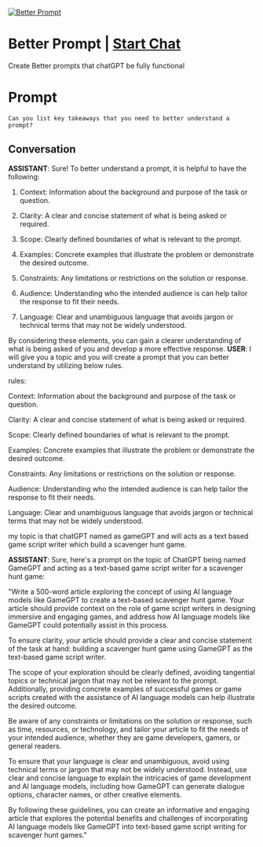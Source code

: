 
[![Better Prompt](https://flow-prompt-covers.s3.us-west-1.amazonaws.com/icon/vintage/vint_2.png)](https://gptcall.net/chat.html?data=%7B%22contact%22%3A%7B%22id%22%3A%228ri8nZaUJHhR-wVzjCUy3%22%2C%22flow%22%3Atrue%7D%7D)
# Better Prompt | [Start Chat](https://gptcall.net/chat.html?data=%7B%22contact%22%3A%7B%22id%22%3A%228ri8nZaUJHhR-wVzjCUy3%22%2C%22flow%22%3Atrue%7D%7D)
Create Better prompts that chatGPT be fully functional

# Prompt

```
Can you list key takeaways that you need to better understand a prompt?
```

## Conversation

**ASSISTANT**: Sure! To better understand a prompt, it is helpful to have the following:



1. Context: Information about the background and purpose of the task or question.

2. Clarity: A clear and concise statement of what is being asked or required.

3. Scope: Clearly defined boundaries of what is relevant to the prompt.

4. Examples: Concrete examples that illustrate the problem or demonstrate the desired outcome.

5. Constraints: Any limitations or restrictions on the solution or response.

6. Audience: Understanding who the intended audience is can help tailor the response to fit their needs.

7. Language: Clear and unambiguous language that avoids jargon or technical terms that may not be widely understood.



By considering these elements, you can gain a clearer understanding of what is being asked of you and develop a more effective response.
**USER**: I will give you a topic and you will create a prompt that you can better understand  by utilizing  below rules.

rules:

Context: Information about the background and purpose of the task or question.

Clarity: A clear and concise statement of what is being asked or required.

Scope: Clearly defined boundaries of what is relevant to the prompt.

Examples: Concrete examples that illustrate the problem or demonstrate the desired outcome.

Constraints: Any limitations or restrictions on the solution or response.

Audience: Understanding who the intended audience is can help tailor the response to fit their needs.

Language: Clear and unambiguous language that avoids jargon or technical terms that may not be widely understood.



my topic is that chatGPT  named as gameGPT and will acts as a text based game script writer which build a scavenger hunt game.


**ASSISTANT**: Sure, here's a prompt on the topic of ChatGPT being named GameGPT and acting as a text-based game script writer for a scavenger hunt game:



"Write a 500-word article exploring the concept of using AI language models like GameGPT to create a text-based scavenger hunt game. Your article should provide context on the role of game script writers in designing immersive and engaging games, and address how AI language models like GameGPT could potentially assist in this process.



To ensure clarity, your article should provide a clear and concise statement of the task at hand: building a scavenger hunt game using GameGPT as the text-based game script writer.



The scope of your exploration should be clearly defined, avoiding tangential topics or technical jargon that may not be relevant to the prompt. Additionally, providing concrete examples of successful games or game scripts created with the assistance of AI language models can help illustrate the desired outcome.



Be aware of any constraints or limitations on the solution or response, such as time, resources, or technology, and tailor your article to fit the needs of your intended audience, whether they are game developers, gamers, or general readers.



To ensure that your language is clear and unambiguous, avoid using technical terms or jargon that may not be widely understood. Instead, use clear and concise language to explain the intricacies of game development and AI language models, including how GameGPT can generate dialogue options, character names, or other creative elements.



By following these guidelines, you can create an informative and engaging article that explores the potential benefits and challenges of incorporating AI language models like GameGPT into text-based game script writing for scavenger hunt games."


